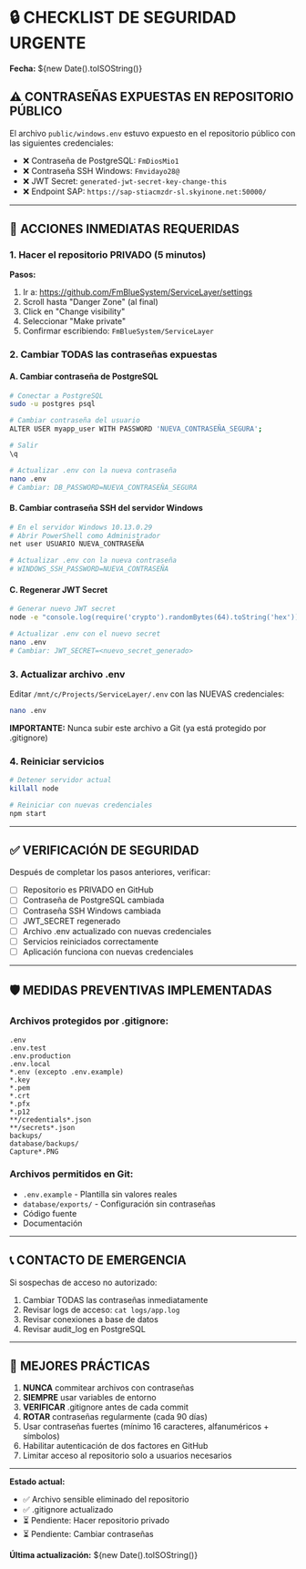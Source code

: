 # 🔒 CHECKLIST DE SEGURIDAD URGENTE

**Fecha:** ${new Date().toISOString()}

## ⚠️ CONTRASEÑAS EXPUESTAS EN REPOSITORIO PÚBLICO

El archivo `public/windows.env` estuvo expuesto en el repositorio público con las siguientes credenciales:

- ❌ Contraseña de PostgreSQL: `FmDiosMio1`
- ❌ Contraseña SSH Windows: `Fmvidayo28@`
- ❌ JWT Secret: `generated-jwt-secret-key-change-this`
- ❌ Endpoint SAP: `https://sap-stiacmzdr-sl.skyinone.net:50000/`

---

## 🚨 ACCIONES INMEDIATAS REQUERIDAS

### 1. Hacer el repositorio PRIVADO (5 minutos)

**Pasos:**
1. Ir a: https://github.com/FmBlueSystem/ServiceLayer/settings
2. Scroll hasta "Danger Zone" (al final)
3. Click en "Change visibility"
4. Seleccionar "Make private"
5. Confirmar escribiendo: `FmBlueSystem/ServiceLayer`

### 2. Cambiar TODAS las contraseñas expuestas

#### A. Cambiar contraseña de PostgreSQL

```bash
# Conectar a PostgreSQL
sudo -u postgres psql

# Cambiar contraseña del usuario
ALTER USER myapp_user WITH PASSWORD 'NUEVA_CONTRASEÑA_SEGURA';

# Salir
\q

# Actualizar .env con la nueva contraseña
nano .env
# Cambiar: DB_PASSWORD=NUEVA_CONTRASEÑA_SEGURA
```

#### B. Cambiar contraseña SSH del servidor Windows

```powershell
# En el servidor Windows 10.13.0.29
# Abrir PowerShell como Administrador
net user USUARIO NUEVA_CONTRASEÑA

# Actualizar .env con la nueva contraseña
# WINDOWS_SSH_PASSWORD=NUEVA_CONTRASEÑA
```

#### C. Regenerar JWT Secret

```bash
# Generar nuevo JWT secret
node -e "console.log(require('crypto').randomBytes(64).toString('hex'))"

# Actualizar .env con el nuevo secret
nano .env
# Cambiar: JWT_SECRET=<nuevo_secret_generado>
```

### 3. Actualizar archivo .env

Editar `/mnt/c/Projects/ServiceLayer/.env` con las NUEVAS credenciales:

```bash
nano .env
```

**IMPORTANTE:** Nunca subir este archivo a Git (ya está protegido por .gitignore)

### 4. Reiniciar servicios

```bash
# Detener servidor actual
killall node

# Reiniciar con nuevas credenciales
npm start
```

---

## ✅ VERIFICACIÓN DE SEGURIDAD

Después de completar los pasos anteriores, verificar:

- [ ] Repositorio es PRIVADO en GitHub
- [ ] Contraseña de PostgreSQL cambiada
- [ ] Contraseña SSH Windows cambiada
- [ ] JWT_SECRET regenerado
- [ ] Archivo .env actualizado con nuevas credenciales
- [ ] Servicios reiniciados correctamente
- [ ] Aplicación funciona con nuevas credenciales

---

## 🛡️ MEDIDAS PREVENTIVAS IMPLEMENTADAS

### Archivos protegidos por .gitignore:

```
.env
.env.test
.env.production
.env.local
*.env (excepto .env.example)
*.key
*.pem
*.crt
*.pfx
*.p12
**/credentials*.json
**/secrets*.json
backups/
database/backups/
Capture*.PNG
```

### Archivos permitidos en Git:

- `.env.example` - Plantilla sin valores reales
- `database/exports/` - Configuración sin contraseñas
- Código fuente
- Documentación

---

## 📞 CONTACTO DE EMERGENCIA

Si sospechas de acceso no autorizado:

1. Cambiar TODAS las contraseñas inmediatamente
2. Revisar logs de acceso: `cat logs/app.log`
3. Revisar conexiones a base de datos
4. Revisar audit_log en PostgreSQL

---

## 🔐 MEJORES PRÁCTICAS

1. **NUNCA** commitear archivos con contraseñas
2. **SIEMPRE** usar variables de entorno
3. **VERIFICAR** .gitignore antes de cada commit
4. **ROTAR** contraseñas regularmente (cada 90 días)
5. Usar contraseñas fuertes (mínimo 16 caracteres, alfanuméricos + símbolos)
6. Habilitar autenticación de dos factores en GitHub
7. Limitar acceso al repositorio solo a usuarios necesarios

---

**Estado actual:**
- ✅ Archivo sensible eliminado del repositorio
- ✅ .gitignore actualizado
- ⏳ Pendiente: Hacer repositorio privado
- ⏳ Pendiente: Cambiar contraseñas

**Última actualización:** ${new Date().toISOString()}

